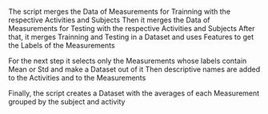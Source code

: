 The script merges the Data of Measurements for Trainning with the respective Activities and Subjects
Then it merges the Data of Measurements for Testing with the respective Activities and Subjects
After that, it merges Trainning and Testing in a Dataset and uses Features to get the Labels of the Measurements

For the next step it selects only the Measurements whose labels contain Mean or Std
and make a Dataset out of it
Then descriptive names are added to the Activities and to the Measurements

Finally, the script creates a Dataset with the averages of each Measurement grouped by the subject and activity
